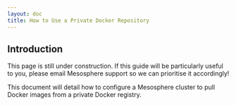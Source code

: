 ```yaml
---
layout: doc
title: How to Use a Private Docker Repository
---
```



## Introduction

This page is still under construction. If this guide will be particularly useful to you, please email Mesosphere support so we can prioritise it accordingly!

This document will detail how to configure a Mesosphere cluster to pull Docker images from a private Docker registry.